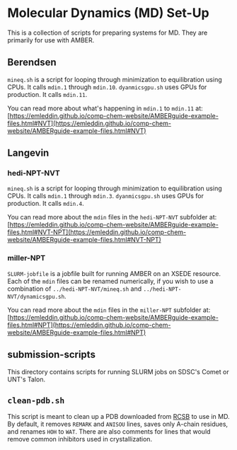 # Molecular Dynamics (MD) Set-Up
This is a collection of scripts for preparing systems for MD.
They are primarily for use with AMBER.

## Berendsen

`mineq.sh` is a script for looping through minimization to equilibration using
CPUs. It calls `mdin.1` through `mdin.10`.
`dyanmicsgpu.sh` uses GPUs for production. It calls `mdin.11`.

You can read more about what's happening in `mdin.1` to `mdin.11` at:
[https://emleddin.github.io/comp-chem-website/AMBERguide-example-files.html#NVT](https://emleddin.github.io/comp-chem-website/AMBERguide-example-files.html#NVT)

## Langevin

### hedi-NPT-NVT
`mineq.sh` is a script for looping through minimization to equilibration using
CPUs. It calls `mdin.1` through `mdin.3`.
`dyanmicsgpu.sh` uses GPUs for production. It calls `mdin.4`.

You can read more about the `mdin` files in the `hedi-NPT-NVT` subfolder at:
[https://emleddin.github.io/comp-chem-website/AMBERguide-example-files.html#NVT-NPT](https://emleddin.github.io/comp-chem-website/AMBERguide-example-files.html#NVT-NPT)

### miller-NPT
`SLURM-jobfile` is a jobfile built for running AMBER on an XSEDE resource.
Each of the `mdin` files can be renamed numerically, if you wish to use a
combination of `../hedi-NPT-NVT/mineq.sh` and `../hedi-NPT-NVT/dynamicsgpu.sh`.

You can read more about the `mdin` files in the `miller-NPT` subfolder at:
[https://emleddin.github.io/comp-chem-website/AMBERguide-example-files.html#NPT](https://emleddin.github.io/comp-chem-website/AMBERguide-example-files.html#NPT)

## submission-scripts
This directory contains scripts for running SLURM jobs on SDSC's Comet or
UNT's Talon.

## `clean-pdb.sh`
This script is meant to clean up a PDB downloaded from [RCSB](https://www.rcsb.org/)
to use in MD.
By default, it removes `REMARK` and `ANISOU` lines, saves only A-chain residues,
and renames `HOH` to `WAT`.
There are also comments for lines that would remove common inhibitors used in
crystallization.
